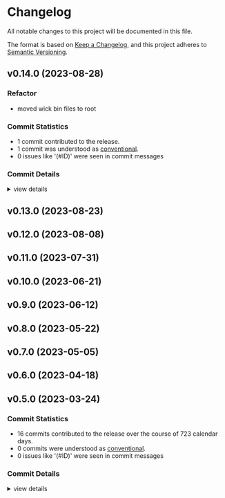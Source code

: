# Changelog

All notable changes to this project will be documented in this file.

The format is based on [Keep a Changelog](https://keepachangelog.com/en/1.0.0/),
and this project adheres to [Semantic Versioning](https://semver.org/spec/v2.0.0.html).

## v0.14.0 (2023-08-28)

### Refactor

 - <csr-id-33b83d42f7a83e6ea81805f0ec0745654d12683f/> moved wick bin files to root

### Commit Statistics

<csr-read-only-do-not-edit/>

 - 1 commit contributed to the release.
 - 1 commit was understood as [conventional](https://www.conventionalcommits.org).
 - 0 issues like '(#ID)' were seen in commit messages

### Commit Details

<csr-read-only-do-not-edit/>

<details><summary>view details</summary>

 * **Uncategorized**
    - Moved wick bin files to root ([`33b83d4`](https://github.com/candlecorp/wick/commit/33b83d42f7a83e6ea81805f0ec0745654d12683f))
</details>

## v0.13.0 (2023-08-23)

## v0.12.0 (2023-08-08)

## v0.11.0 (2023-07-31)

## v0.10.0 (2023-06-21)

## v0.9.0 (2023-06-12)

## v0.8.0 (2023-05-22)

## v0.7.0 (2023-05-05)

## v0.6.0 (2023-04-18)

## v0.5.0 (2023-03-24)

### Commit Statistics

<csr-read-only-do-not-edit/>

 - 16 commits contributed to the release over the course of 723 calendar days.
 - 0 commits were understood as [conventional](https://www.conventionalcommits.org).
 - 0 issues like '(#ID)' were seen in commit messages

### Commit Details

<csr-read-only-do-not-edit/>

<details><summary>view details</summary>

 * **Uncategorized**
    - Moved vino-cli to subcrate ([`7013692`](https://github.com/candlecorp/wick/commit/70136922cb393806a89e1ebb16937ff36afec456))
    - Refactored MessagePayload->MessageTransport, OutputPayload-> versioned Output, vino-guest->vino-component ([`f0cc38b`](https://github.com/candlecorp/wick/commit/f0cc38b16bbe16c8ccbe8b4fd95437d2677f73fe))
    - First working pass at GrpcUrlProviders ([`5fedbfc`](https://github.com/candlecorp/wick/commit/5fedbfc29e5957a3b92d1b706865bb50b075fac1))
    - Migrated rpc to grpc and tonic, refactored providers ([`5873d90`](https://github.com/candlecorp/wick/commit/5873d900331b17c903389cfe8cba1607bcb83b94))
    - Code formatting ([`168adf2`](https://github.com/candlecorp/wick/commit/168adf2eab034fa1e1385eeb44103a227de223c5))
    - Refactored providers and ports ([`b7c809d`](https://github.com/candlecorp/wick/commit/b7c809de70c4b367412019563a4036d635d82e8e))
    - Defined manifest as widl, added codegen for manifest implementation, moved manifest to vino-manifest ([`f52b3fe`](https://github.com/candlecorp/wick/commit/f52b3fe3e189ae0e59a0edf997b1b9db49d3ff71))
    - Refactoring where APIs live across cli, host, and runtime ([`5ba98eb`](https://github.com/candlecorp/wick/commit/5ba98eb8bd8871a676b5c5165c567080ab0bacff))
    - Splitting out into crates ([`7dd8f29`](https://github.com/candlecorp/wick/commit/7dd8f299553fb2d5e50df180313255ed90b4a6f2))
    - Added vinox, refactoring to crates, added run/exec command, crud api yaml, RunConfig ([`4ed1f53`](https://github.com/candlecorp/wick/commit/4ed1f53825c336b8618a80af0276cfba48ad6f4d))
    - Fixing output ([`f1c6ccc`](https://github.com/candlecorp/wick/commit/f1c6cccfa02224c41a8d8f100f96997591ebd511))
    - Added outputpayload handling for exceptions ([`93501fd`](https://github.com/candlecorp/wick/commit/93501fd42b1e648dbd6246f0af86fbe71e1bda7a))
    - Added run command, tweaked logging ([`903e40d`](https://github.com/candlecorp/wick/commit/903e40d6e994c15d17c30293e46d0d24a2b443f3))
    - Converted core behavior to load subcommand ([`b65baec`](https://github.com/candlecorp/wick/commit/b65baece0e0ab625467c82e268372dcde6c944e0))
    - Updated logger ([`6fbfbbb`](https://github.com/candlecorp/wick/commit/6fbfbbb5a02c82b50bc990a6bd17a024f17c62e0))
    - Wasmcloud integration ([`aae2234`](https://github.com/candlecorp/wick/commit/aae22341504f51988894f634dbef96f74838f68b))
</details>

